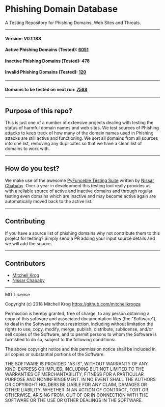 # Phishing Domain Database

A Testing Repository for Phishing Domains, Web Sites and Threats.

_______________
#### Version: V0.1.188
#### Active Phishing Domains (Tested): [6051](https://raw.githubusercontent.com/mitchellkrogza/Phishing.Database/master/phishing-domains-ACTIVE.txt)
#### Inactive Phishing Domains (Tested): [478](https://raw.githubusercontent.com/mitchellkrogza/Phishing.Database/master/phishing-domains-INACTIVE.txt)
#### Invalid Phishing Domains (Tested): [120](https://raw.githubusercontent.com/mitchellkrogza/Phishing.Database/master/phishing-domains-INVALID.txt)
*****************************
#### Domains to be tested on next run: [7588](https://raw.githubusercontent.com/mitchellkrogza/Phishing.Database/master/dev-tools/phishing-domains-ALL.list)
____________________


## Purpose of this repo?

This is just one of a number of extensive projects dealing with testing the status of harmful domain names and web sites. We test sources of Phishing attacks to keep track of how many of the domain names used in Phishing attacks are still active and functioning. We sort all domains from all sources into one list, removing any duplicates so that we have a clean list of domains to work with.

************************************************
## How do you test?

We make use of the awesome [PyFunceble Testing Suite](https://github.com/funilrys/PyFunceble) written by [Nissar Chababy](https://github.com/funilrys/). Over a year in development this testing tool really provides us with a reliable source of active and inactive domains and through regular testing even domains which are inactive and may become active again are automatically moved back to the active list.

************************************************
## Contributing

If you have a source list of phishing domains why not contribute them to this project for testing? Simply send a PR adding your input source details and we will add the source. 


************************************************
## Contributors

- [Mitchell Krog](https://github.com/mitchellkrogza/)
- [Nissar Chababy](https://github.com/funilrys/)

************************************************
MIT License

Copyright (c) 2018 Mitchell Krog
https://github.com/mitchellkrogza

Permission is hereby granted, free of charge, to any person obtaining a copy
of this software and associated documentation files (the "Software"), to deal
in the Software without restriction, including without limitation the rights
to use, copy, modify, merge, publish, distribute, sublicense, and/or sell
copies of the Software, and to permit persons to whom the Software is
furnished to do so, subject to the following conditions:

The above copyright notice and this permission notice shall be included in all
copies or substantial portions of the Software.

THE SOFTWARE IS PROVIDED "AS IS", WITHOUT WARRANTY OF ANY KIND, EXPRESS OR
IMPLIED, INCLUDING BUT NOT LIMITED TO THE WARRANTIES OF MERCHANTABILITY,
FITNESS FOR A PARTICULAR PURPOSE AND NONINFRINGEMENT. IN NO EVENT SHALL THE
AUTHORS OR COPYRIGHT HOLDERS BE LIABLE FOR ANY CLAIM, DAMAGES OR OTHER
LIABILITY, WHETHER IN AN ACTION OF CONTRACT, TORT OR OTHERWISE, ARISING FROM,
OUT OF OR IN CONNECTION WITH THE SOFTWARE OR THE USE OR OTHER DEALINGS IN THE
SOFTWARE.
